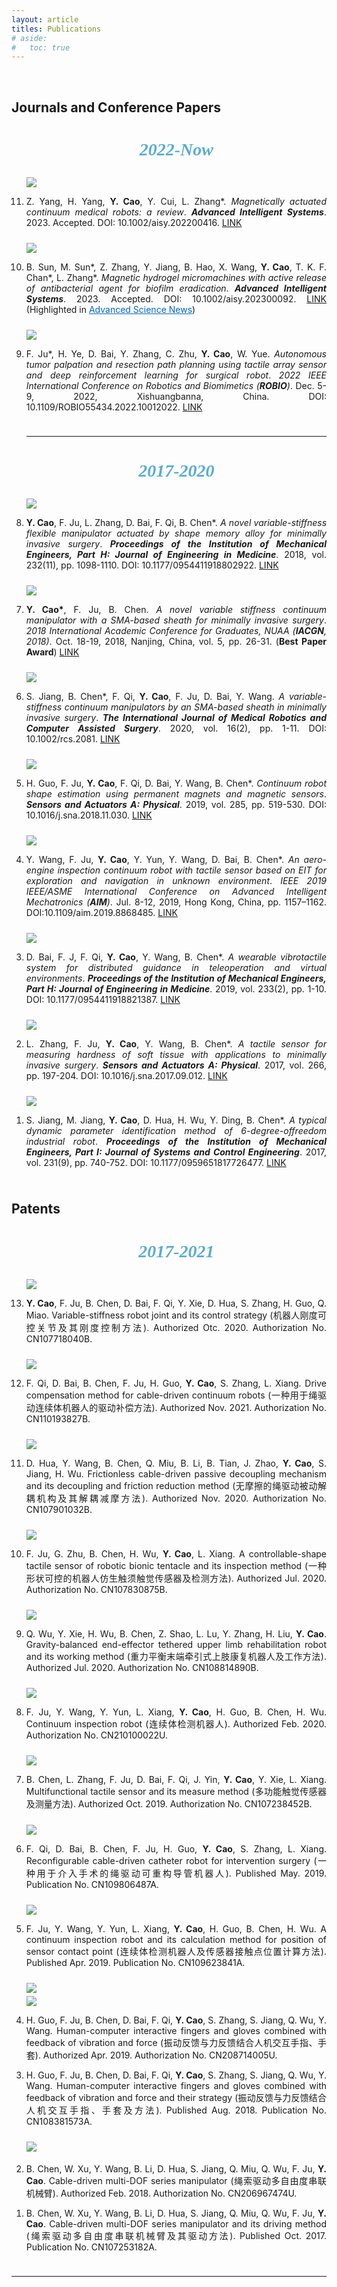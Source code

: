 ```yaml
---
layout: article
titles: Publications
# aside:
#   toc: true
---
```


<br>

## Journals and Conference Papers
<ol reversed>
<center><h3 style="color:#59acd3;font-family:'Comic Sans MS';font-size:28px"><i>2022-Now</i></h3> </center>

<!--
<div class="item" style="padding-bottom:10px">
  <div class="item__image">
    <img class="image image--sm shadow" src="/assets/publications/journals/coming_soon.jpg"/>
  </div>
  <div class="item__content">
    <li><div class="item__description">
      <p style ="text-align:justify;"><b>Y. Cao</b>, Z. Yang, B. Hao, X. Wang, M. Cai, Z. Qi, B. Sun, Q. Wang, L. Zhang*. <i>Magnetic continuum robot with intraoperative magnetic moment programming</i>. <i><b>Soft Robotics</b></i>. 2023. Accepted. DOI: 10.1089/soro.2022.0202.
      <a class="button button--success button--pill button--xs" href="https://doi.org/10.1089/soro.2022.0202" target="_blank" rel="noopener noreferrer">LINK</a></p>
    </div></li>
  </div>
</div>
-->

<div class="item" style="padding-bottom:10px">
  <div class="item__image">
    <img class="image image--sm shadow" src="/assets/publications/journals/journal-ais_2023.png"/>
  </div>
  <div class="item__content">
    <li><div class="item__description">
      <p style ="text-align:justify;">Z. Yang, H. Yang, <b>Y. Cao</b>, Y. Cui, L. Zhang*. <i>Magnetically actuated continuum medical robots: a review</i>. <i><b>Advanced Intelligent Systems</b></i>. 2023. Accepted. DOI: 10.1002/aisy.202200416.
      <a class="button button--success button--pill button--xs" href="https://doi.org/10.1002/aisy.202200416" target="_blank" rel="noopener noreferrer">LINK</a></p>
    </div></li>
  </div>
</div>

<div class="item" style="padding-bottom:10px">
  <div class="item__image">
    <img class="image image--sm shadow" src="/assets/publications/journals/journal-ais_2023_2.png"/>
  </div>
  <div class="item__content">
    <li><div class="item__description">
      <p style ="text-align:justify;">B. Sun, M. Sun*, Z. Zhang, Y. Jiang, B. Hao, X. Wang, <b>Y. Cao</b>, T. K. F. Chan*, L. Zhang*. <i>Magnetic hydrogel micromachines with active release of antibacterial agent for biofilm eradication</i>. <i><b>Advanced Intelligent Systems</b></i>. 2023. Accepted. DOI: 10.1002/aisy.202300092.
      <a class="button button--success button--pill button--xs" href="https://onlinelibrary.wiley.com/doi/10.1002/aisy.202300092" target="_blank" rel="noopener noreferrer">LINK</a> 
      (Highlighted in <a href="https://www.advancedsciencenews.com/micromachines-destroy-bacterial-biofilms-in-hard-to-reach-places/" style="color:#0066CC" target="_blank" rel="noopener noreferrer">Advanced Science News</a>)</p>
    </div></li>
  </div>
</div>

<div class="item" style="padding-bottom:10px">
  <div class="item__image">
    <img class="image image--sm shadow" src="/assets/publications/journals/journal-robio_2022.png"/>
  </div>
  <div class="item__content">
    <li><div class="item__description">
      <p style ="text-align:justify;">F. Ju*, H. Ye, D. Bai, Y. Zhang, C. Zhu, <b>Y. Cao</b>, W. Yue. <i>Autonomous tumor palpation and resection path planning using tactile array sensor and deep reinforcement learning for surgical robot</i>. <i>2022 IEEE International Conference on Robotics and Biomimetics (<b>ROBIO</b>)</i>. Dec. 5-9, 2022, Xishuangbanna, China. DOI: 10.1109/ROBIO55434.2022.10012022.
      <a class="button button--success button--pill button--xs" href="https://doi.org/10.1109/ROBIO55434.2022.10012022" target="_blank" rel="noopener noreferrer">LINK</a></p>
    </div></li>
  </div>
</div>

<hr class="hr-edge-weak">

<center><h3 style="color:#59acd3;font-family:'Comic Sans MS';font-size:28px"><i>2017-2020</i></h3> </center>

<div class="item" style="padding-bottom:10px">
  <div class="item__image">
    <img class="image image--sm shadow" src="/assets/publications/journals/journal-part_h_2018.png"/>
  </div>
  <div class="item__content">
    <li><div class="item__description">
      <p style ="text-align:justify;"><b>Y. Cao</b>, F. Ju, L. Zhang, D. Bai, F. Qi, B. Chen*. <i>A novel variable-stiffness flexible manipulator actuated by shape memory alloy for minimally invasive surgery</i>. <i><b>Proceedings of the Institution of Mechanical Engineers, Part H: Journal of Engineering in Medicine</b></i>. 2018, vol. 232(11), pp. 1098-1110. DOI: 10.1177/0954411918802922.
      <a class="button button--success button--pill button--xs" href="https://journals.sagepub.com/doi/10.1177/0954411918802922" target="_blank" rel="noopener noreferrer">LINK</a></p>
    </div></li>
  </div>
</div>

<div class="item" style="padding-bottom:10px">
  <div class="item__image">
    <img class="image image--sm shadow" src="/assets/publications/journals/conference-iacgn_2018.png"/>
  </div>
  <div class="item__content">
    <li><div class="item__description">
      <p style ="text-align:justify;"><b>Y. Cao*</b>, F. Ju, B. Chen. <i>A novel variable stiffness continuum manipulator with a SMA-based sheath for minimally invasive surgery</i>. <i>2018 International Academic Conference for Graduates, NUAA (<b>IACGN</b>, 2018)</i>. Oct. 18-19, 2018, Nanjing, China, vol. 5, pp. 26-31. (<b>Best Paper Award</b>)
      <a class="button button--success button--pill button--xs" href="/assets/publications/journals/conference-iacgn_2018.pdf" download="IACGN2018_Volume5.pdf">LINK</a></p>
    </div></li>
  </div>
</div>

<div class="item" style="padding-bottom:10px">
  <div class="item__image">
    <img class="image image--sm shadow" src="/assets/publications/journals/journal-ijmr_2020.png"/>
  </div>
  <div class="item__content">
    <li><div class="item__description">
      <p style ="text-align:justify;">S. Jiang, B. Chen*, F. Qi, <b>Y. Cao</b>, F. Ju, D. Bai, Y. Wang. <i>A variable-stiffness continuum manipulators by an SMA-based sheath in minimally invasive surgery</i>. <i><b>The International Journal of Medical Robotics and Computer Assisted Surgery</b></i>. 2020, vol. 16(2), pp. 1-11. DOI: 10.1002/rcs.2081.
      <a class="button button--success button--pill button--xs" href="https://onlinelibrary.wiley.com/doi/10.1002/rcs.2081" target="_blank" rel="noopener noreferrer">LINK</a></p>
    </div></li>
  </div>
</div>

<div class="item" style="padding-bottom:10px">
  <div class="item__image">
    <img class="image image--sm shadow" src="/assets/publications/journals/journal-sna_2019.png"/>
  </div>
  <div class="item__content">
    <li><div class="item__description">
      <p style ="text-align:justify;">H. Guo, F. Ju, <b>Y. Cao</b>, F. Qi, D. Bai, Y. Wang, B. Chen*. <i>Continuum robot shape estimation using permanent magnets and magnetic sensors</i>. <i><b>Sensors and Actuators A: Physical</b></i>. 2019, vol. 285, pp. 519-530. DOI: 10.1016/j.sna.2018.11.030. 
      <a class="button button--success button--pill button--xs" href="https://doi.org/10.1016/j.sna.2018.11.030" target="_blank" rel="noopener noreferrer">LINK</a></p>
    </div></li>
  </div>
</div>

<div class="item" style="padding-bottom:10px">
  <div class="item__image">
    <img class="image image--sm shadow" src="/assets/publications/journals/conference-ieee_aim_2019.png"/>
  </div>
  <div class="item__content">
    <li><div class="item__description">
      <p style ="text-align:justify;">Y. Wang, F. Ju, <b>Y. Cao</b>, Y. Yun, Y. Wang, D. Bai, B. Chen*. <i>An aero-engine inspection continuum robot with tactile sensor based on EIT for exploration and navigation in unknown environment</i>. <i>IEEE 2019 IEEE/ASME International Conference on Advanced Intelligent Mechatronics (<b>AIM</b>)</i>. Jul. 8-12, 2019, Hong Kong, China, pp. 1157–1162. DOI:10.1109/aim.2019.8868485.
      <a class="button button--success button--pill button--xs" href="https://doi.org/10.1109/AIM.2019.8868485" target="_blank" rel="noopener noreferrer">LINK</a></p>
    </div></li>
  </div>
</div>

<div class="item" style="padding-bottom:10px">
  <div class="item__image">
    <img class="image image--sm shadow" src="/assets/publications/journals/journal-part_h_2019.png"/>
  </div>
  <div class="item__content">
    <li><div class="item__description">
      <p style ="text-align:justify;">D. Bai, F. J, F. Qi, <b>Y. Cao</b>, Y. Wang, B. Chen*. <i>A wearable vibrotactile system for distributed guidance in teleoperation and virtual environments</i>. <i><b>Proceedings of the Institution of Mechanical Engineers, Part H: Journal of Engineering in Medicine</b></i>. 2019, vol. 233(2), pp. 1-10. DOI: 10.1177/0954411918821387.
      <a class="button button--success button--pill button--xs" href="https://journals.sagepub.com/doi/10.1177/0954411918821387" target="_blank" rel="noopener noreferrer">LINK</a></p>
    </div></li>
  </div>
</div>

<div class="item" style="padding-bottom:10px">
  <div class="item__image">
    <img class="image image--sm shadow" src="/assets/publications/journals/journal-sna_2017.png"/>
  </div>
  <div class="item__content">
    <li><div class="item__description">
      <p style ="text-align:justify;">L. Zhang, F. Ju, <b>Y. Cao</b>, Y. Wang, B. Chen*. <i>A tactile sensor for measuring hardness of soft tissue with applications to minimally invasive surgery</i>. <i><b>Sensors and Actuators A: Physical</b></i>. 2017, vol. 266, pp. 197-204. DOI: 10.1016/j.sna.2017.09.012.
      <a class="button button--success button--pill button--xs" href="https://doi.org/10.1016/j.sna.2017.09.012" target="_blank" rel="noopener noreferrer">LINK</a></p>
    </div></li>
  </div>
</div>

<div class="item" style="padding-bottom:10px">
  <div class="item__image">
    <img class="image image--sm shadow" src="/assets/publications/journals/journal-part_i_2017.png"/>
  </div>
  <div class="item__content">
    <li><div class="item__description">
      <p style ="text-align:justify;">S. Jiang, M. Jiang, <b>Y. Cao</b>, D. Hua, H. Wu, Y. Ding, B. Chen*. <i>A typical dynamic parameter identification method of 6-degree-offreedom industrial robot</i>. <i><b>Proceedings of the Institution of Mechanical Engineers, Part I: Journal of Systems and Control Engineering</b></i>. 2017, vol. 231(9), pp. 740-752. DOI: 10.1177/0959651817726477. 
      <a class="button button--success button--pill button--xs" href="https://journals.sagepub.com/doi/abs/10.1177/0959651817726477" target="_blank" rel="noopener noreferrer">LINK</a></p>
    </div></li>
  </div>
</div>
</ol>

## Patents
<ol reversed>
<center><h3 style="color:#59acd3;font-family:'Comic Sans MS';font-size:28px"><i>2017-2021</i></h3> </center>

<div class="item" style="padding-bottom:10px">
  <div class="item__image">
    <img class="image image--sm shadow" src="/assets/publications/patents/patent-CN107718040B.png"/>
  </div>
  <div class="item__content">
    <li><div class="item__description">
      <p style ="text-align:justify;"><b>Y. Cao</b>, F. Ju, B. Chen, D. Bai, F. Qi, Y. Xie, D. Hua, S. Zhang, H. Guo, Q. Miao. Variable-stiffness robot joint and its control strategy (机器人刚度可控关节及其刚度控制方法). Authorized Otc. 2020. Authorization No. CN107718040B.</p>
    </div></li>
  </div>
</div>

<div class="item" style="padding-bottom:10px">
  <div class="item__image">
    <img class="image image--sm shadow" src="/assets/publications/patents/patent-CN110193827A.png"/>
  </div>
  <div class="item__content">
    <li><div class="item__description">
      <p style ="text-align:justify;">F. Qi, D. Bai, B. Chen, F. Ju, H. Guo, <b>Y. Cao</b>, S. Zhang, L. Xiang. Drive compensation method for cable-driven continuum robots (一种用于绳驱动连续体机器人的驱动补偿方法). Authorized Nov. 2021. Authorization No. CN110193827B.</p>
    </div></li>
  </div>
</div>

<div class="item" style="padding-bottom:10px">
  <div class="item__image">
    <img class="image image--sm shadow" src="/assets/publications/patents/patent-CN107901032B.png"/>
  </div>
  <div class="item__content">
    <li><div class="item__description">
      <p style ="text-align:justify;">D. Hua, Y. Wang, B. Chen, Q. Miu, B. Li, B. Tian, J. Zhao, <b>Y. Cao</b>, S. Jiang, H. Wu. Frictionless cable-driven passive decoupling mechanism and its decoupling and friction reduction method (无摩擦的绳驱动被动解耦机构及其解耦减摩方法). Authorized Nov. 2020. Authorization No. CN107901032B.</p>
    </div></li>
  </div>
</div>

<div class="item" style="padding-bottom:10px">
  <div class="item__image">
    <img class="image image--sm shadow" src="/assets/publications/patents/patent-CN107830875B.png"/>
  </div>
  <div class="item__content">
    <li><div class="item__description">
      <p style ="text-align:justify;">F. Ju, G. Zhu, B. Chen, H. Wu, <b>Y. Cao</b>, L. Xiang. A controllable-shape tactile sensor of robotic bionic tentacle and its inspection method (一种形状可控的机器人仿生触须触觉传感器及检测方法). Authorized Jul. 2020. Authorization No. CN107830875B.</p>
    </div></li>
  </div>
</div>

<div class="item" style="padding-bottom:10px">
  <div class="item__image">
    <img class="image image--sm shadow" src="/assets/publications/patents/patent-CN108814890B.png"/>
  </div>
  <div class="item__content">
    <li><div class="item__description">
      <p style ="text-align:justify;">Q. Wu, Y. Xie, H. Wu, B. Chen, Z. Shao, L. Lu, Y. Zhang, H. Liu, <b>Y. Cao</b>. Gravity-balanced end-effector tethered upper limb rehabilitation robot and its working method (重力平衡末端牵引式上肢康复机器人及工作方法). Authorized Jul. 2020. Authorization No. CN108814890B.</p>
    </div></li>
  </div>
</div>

<div class="item" style="padding-bottom:10px">
  <div class="item__image">
    <img class="image image--sm shadow" src="/assets/publications/patents/patent-CN210100022U.png"/>
  </div>
  <div class="item__content">
    <li><div class="item__description">
      <p style ="text-align:justify;">F. Ju, Y. Wang, Y. Yun, L. Xiang, <b>Y. Cao</b>, H. Guo, B. Chen, H. Wu. Continuum inspection robot (连续体检测机器人). Authorized Feb. 2020. Authorization No. CN210100022U.</p>
    </div></li>
  </div>
</div>

<div class="item" style="padding-bottom:10px">
  <div class="item__image">
    <img class="image image--sm shadow" src="/assets/publications/patents/patent-CN107238452B.png"/>
  </div>
  <div class="item__content">
    <li><div class="item__description">
      <p style ="text-align:justify;">B. Chen, L. Zhang, F. Ju, D. Bai, F. Qi, J. Yin, <b>Y. Cao</b>, Y. Xie, L. Xiang. Multifunctional tactile sensor and its measure method (多功能触觉传感器及测量方法). Authorized Oct. 2019. Authorization No. CN107238452B.</p>
    </div></li>
  </div>
</div>

<div class="item" style="padding-bottom:10px">
  <div class="item__image">
    <img class="image image--sm shadow" src="/assets/publications/patents/patent-CN109806487A.png"/>
  </div>
  <div class="item__content">
    <li><div class="item__description">
      <p style ="text-align:justify;">F. Qi, D. Bai, B. Chen, F. Ju, H. Guo, <b>Y. Cao</b>, S. Zhang, L. Xiang. Reconfigurable cable-driven catheter robot for intervention surgery (一种用于介入手术的绳驱动可重构导管机器人). Published May. 2019. Publication No. CN109806487A.</p>
    </div></li>
  </div>
</div>

<div class="item" style="padding-bottom:10px">
  <div class="item__image">
    <img class="image image--sm shadow" src="/assets/publications/patents/patent-CN109623841A.png"/>
  </div>
  <div class="item__content">
    <li><div class="item__description">
      <p style ="text-align:justify;">F. Ju, Y. Wang, Y. Yun, L. Xiang, <b>Y. Cao</b>, H. Guo, B. Chen, H. Wu. A continuum inspection robot and its calculation method for position of sensor contact point (连续体检测机器人及传感器接触点位置计算方法). Published Apr. 2019. Publication No. CN109623841A.</p>
    </div></li>
  </div>
</div>

<div class="item" style="padding-bottom:10px">
  <div class="item__image">
    <img class="image image--sm shadow" src="/assets/publications/patents/patent-CN108381573A.png" style="margin-bottom: 5px;"/><br>
    <img class="image image--sm shadow" src="/assets/publications/patents/patent-CN108381573A_2.png"/>
  </div>
  <div class="item__content">
    <li><div class="item__description">
      <p style ="text-align:justify;">H. Guo, F. Ju, B. Chen, D. Bai, F. Qi, <b>Y. Cao</b>, S. Zhang, S. Jiang, Q. Wu, Y. Wang. Human-computer interactive fingers and gloves combined with feedback of vibration and force (振动反馈与力反馈结合人机交互手指、手套). Authorized Apr. 2019. Authorization No. CN208714005U.</p>
    </div></li>
    <li><div class="item__description">
      <p style ="text-align:justify;">H. Guo, F. Ju, B. Chen, D. Bai, F. Qi, <b>Y. Cao</b>, S. Zhang, S. Jiang, Q. Wu, Y. Wang. Human-computer interactive fingers and gloves combined with feedback of vibration and force and their strategy (振动反馈与力反馈结合人机交互手指、手套及方法). Published Aug. 2018. Publication No. CN108381573A.</p>
    </div></li>
  </div>
</div>

<div class="item" style="padding-bottom:10px">
  <div class="item__image">
    <img class="image image--sm shadow" src="/assets/publications/patents/patent-CN206967474U.png" style="margin-bottom: 5px;"/><br>
  </div>
  <div class="item__content">
    <li><div class="item__description">
      <p style ="text-align:justify;">B. Chen, W. Xu, Y. Wang, B. Li, D. Hua, S. Jiang, Q. Miu, Q. Wu, F. Ju, <b>Y. Cao</b>. Cable-driven multi-DOF series manipulator (绳索驱动多自由度串联机械臂). Authorized Feb. 2018. Authorization No. CN206967474U.</p>
    </div></li>
    <li><div class="item__description">
      <p style ="text-align:justify;">B. Chen, W. Xu, Y. Wang, B. Li, D. Hua, S. Jiang, Q. Miu, Q. Wu, F. Ju, <b>Y. Cao</b>. Cable-driven multi-DOF series manipulator and its driving method (绳索驱动多自由度串联机械臂及其驱动方法). Published Oct. 2017. Publication No. CN107253182A.</p>
    </div></li>
  </div>
</div>
</ol>

<hr class="hr-edge-weak">